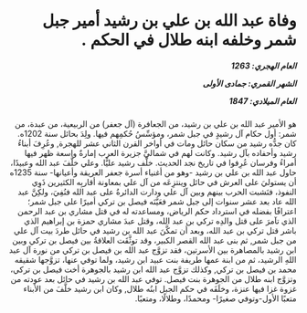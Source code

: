 <h1 dir="rtl">وفاة عبد الله بن علي بن رشيد أمير جبل شمر وخلفه ابنه طلال في الحكم  .</h1>

<h5 dir="rtl">العام الهجري:  1263

الشهر القمري: جمادى الأولى

العام الميلادي: 1847</h5>

<p dir="rtl">هو الأمير عبد الله بن علي بن رشيد، من الجعافرة (آل جعفر) من الربيعية، من عبدة، من شمر: أول حكام آل رشيدٍ في جبل شمر، ومؤسِّسُ حُكمِهم فيها. ولِدَ بحائل سنة 1202ه. كان جدُّه رشيد من سكان حائل ومات في أواخر القرن الثاني عشر للهجرة, وعُرِفَ أبناءُ رشيد وأحفاده بآل رشيد. وكانت لهم في شماليَّ جزيرة العرب إمارةٌ واسعة ظهر فيها أمراءُ وفرسان عُرِفوا في تاريخ نجد الحديث. خلَّف رشيد عليًّا. وعلي خلَّفَ عبد الله وعبيدًا، حاول عبد الله بن علي بن رشيد -وهو من أغنياء أسرة جعفر العريقة وأعيانها- سنة 1235ه أن يستوليَ على العرش في حائل وينتزِعَه من آل علي بمعاونة أقاربِه الكثيرين ذَوِي النفوذ، فنَشبت الحرب بينهم وبين آل علي ودارت الدائرةُ على عبد الله فنُفِيَ، ولكِنَّ عبد الله عاد بعد عشر سنوات إلى جبل شمر فعَيَّنَه فيصل بن تركي أميرًا على جبل شمر؛ اعترافًا بفضله في استرداد حكم الرياض، ومساعدته له في قتل مشاري بن عبد الرحمن الذي تآمرَ على قتل والدِه تركي بن عبد الله، وقتل عبدَ مشاري حمزة بن إبراهيم الذي باشر قتل تركي بن عبد الله، وبعد أن تمكَّنَ عبد الله بن رشيد في حائل طردَ بيت آل علي من جبل شمر, ثم بنى عبد الله القصر الكبير، وقد توثَّقَت العلاقةُ بين فيصل بن تركي وبين ابن رشيد بالمصاهرة بين الأسرتين، فقد تزوَّج عبد الله بن فيصل بن تركي من نورة آل عبد اللهِ الرشيد، ثم من ابنة عمها طريفة بنت عبيد ابن رشيد، ولما توفي عنها، تزوَّجها شقيقه محمد بن فيصل بن تركي, وكذلك تزوَّج عبد الله ابن رشيد بالجوهرة أخت فيصل بن تركي، وتزوَّج ابنه طلال من الجوهرة بنت فيصل. توفي عبد الله بن رشيد في حائل بعد عودته من غزوة غزا فيها عنزة، وخلَفَه في حكم الجبل ابنُه طلال, وكان ابن رشيد خلَّفَ من الأبناء متعبًا الأول-وتوفي صغيرًا- ومحمدًا، وطلالًا، ومتعبًا.</p></br>
